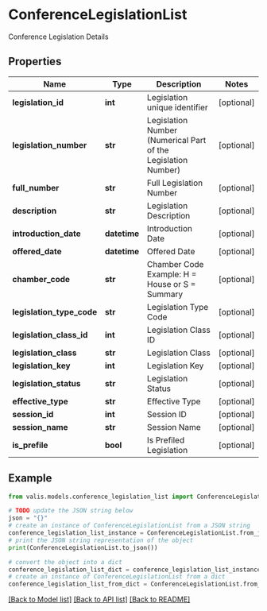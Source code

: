 # ConferenceLegislationList

Conference Legislation Details

## Properties

Name | Type | Description | Notes
------------ | ------------- | ------------- | -------------
**legislation_id** | **int** | Legislation unique identifier | [optional] 
**legislation_number** | **str** | Legislation Number (Numerical Part of the Legislation Number) | [optional] 
**full_number** | **str** | Full Legislation Number | [optional] 
**description** | **str** | Legislation Description | [optional] 
**introduction_date** | **datetime** | Introduction Date | [optional] 
**offered_date** | **datetime** | Offered Date | [optional] 
**chamber_code** | **str** | Chamber Code Example: H &#x3D; House or S &#x3D; Summary | [optional] 
**legislation_type_code** | **str** | Legislation Type Code | [optional] 
**legislation_class_id** | **int** | Legislation Class ID | [optional] 
**legislation_class** | **str** | Legislation Class | [optional] 
**legislation_key** | **int** | Legislation Key | [optional] 
**legislation_status** | **str** | Legislation Status | [optional] 
**effective_type** | **str** | Effective Type | [optional] 
**session_id** | **int** | Session ID | [optional] 
**session_name** | **str** | Session Name | [optional] 
**is_prefile** | **bool** | Is Prefiled Legislation | [optional] 

## Example

```python
from valis.models.conference_legislation_list import ConferenceLegislationList

# TODO update the JSON string below
json = "{}"
# create an instance of ConferenceLegislationList from a JSON string
conference_legislation_list_instance = ConferenceLegislationList.from_json(json)
# print the JSON string representation of the object
print(ConferenceLegislationList.to_json())

# convert the object into a dict
conference_legislation_list_dict = conference_legislation_list_instance.to_dict()
# create an instance of ConferenceLegislationList from a dict
conference_legislation_list_from_dict = ConferenceLegislationList.from_dict(conference_legislation_list_dict)
```
[[Back to Model list]](../README.md#documentation-for-models) [[Back to API list]](../README.md#documentation-for-api-endpoints) [[Back to README]](../README.md)


